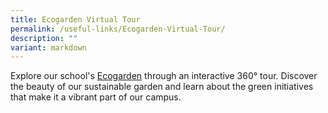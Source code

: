 ```yaml
---
title: Ecogarden Virtual Tour
permalink: /useful-links/Ecogarden-Virtual-Tour/
description: ""
variant: markdown
---
```

Explore our school's [Ecogarden](https://ths.li/6vBPEQ) through an interactive 360° tour. Discover the beauty of our sustainable garden and learn about the green initiatives that make it a vibrant part of our campus. 